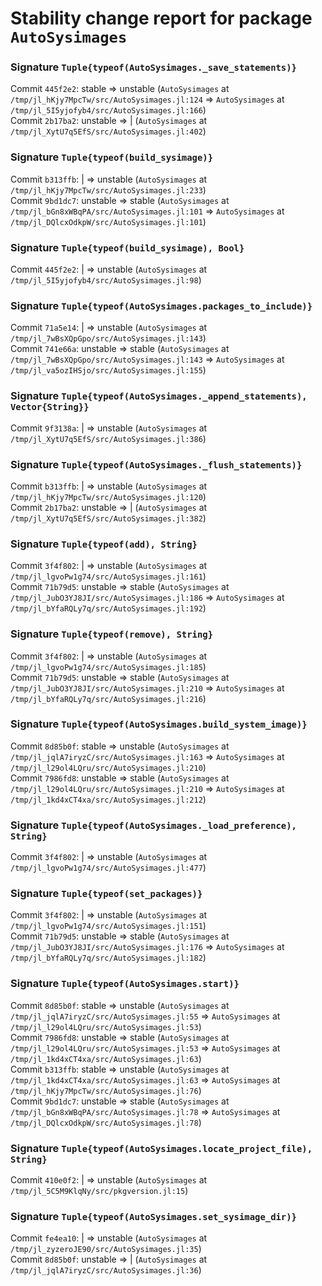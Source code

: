 # Stability change report for package `AutoSysimages`

### Signature `Tuple{typeof(AutoSysimages._save_statements)}`

Commit `445f2e2`: stable => unstable (`AutoSysimages` at `/tmp/jl_hKjy7MpcTw/src/AutoSysimages.jl:124` => `AutoSysimages` at `/tmp/jl_5I5yjofyb4/src/AutoSysimages.jl:166`)  
Commit `2b17ba2`: unstable => | (`AutoSysimages` at `/tmp/jl_XytU7q5EfS/src/AutoSysimages.jl:402`)  

### Signature `Tuple{typeof(build_sysimage)}`

Commit `b313ffb`: | => unstable (`AutoSysimages` at `/tmp/jl_hKjy7MpcTw/src/AutoSysimages.jl:233`)  
Commit `9bd1dc7`: unstable => stable (`AutoSysimages` at `/tmp/jl_bGn8xWBqPA/src/AutoSysimages.jl:101` => `AutoSysimages` at `/tmp/jl_DQlcxOdkpW/src/AutoSysimages.jl:101`)  

### Signature `Tuple{typeof(build_sysimage), Bool}`

Commit `445f2e2`: | => unstable (`AutoSysimages` at `/tmp/jl_5I5yjofyb4/src/AutoSysimages.jl:98`)  

### Signature `Tuple{typeof(AutoSysimages.packages_to_include)}`

Commit `71a5e14`: | => unstable (`AutoSysimages` at `/tmp/jl_7wBsXQpGpo/src/AutoSysimages.jl:143`)  
Commit `741e66a`: unstable => stable (`AutoSysimages` at `/tmp/jl_7wBsXQpGpo/src/AutoSysimages.jl:143` => `AutoSysimages` at `/tmp/jl_va5ozIHSjo/src/AutoSysimages.jl:155`)  

### Signature `Tuple{typeof(AutoSysimages._append_statements), Vector{String}}`

Commit `9f3138a`: | => unstable (`AutoSysimages` at `/tmp/jl_XytU7q5EfS/src/AutoSysimages.jl:386`)  

### Signature `Tuple{typeof(AutoSysimages._flush_statements)}`

Commit `b313ffb`: | => unstable (`AutoSysimages` at `/tmp/jl_hKjy7MpcTw/src/AutoSysimages.jl:120`)  
Commit `2b17ba2`: unstable => | (`AutoSysimages` at `/tmp/jl_XytU7q5EfS/src/AutoSysimages.jl:382`)  

### Signature `Tuple{typeof(add), String}`

Commit `3f4f802`: | => unstable (`AutoSysimages` at `/tmp/jl_lgvoPw1g74/src/AutoSysimages.jl:161`)  
Commit `71b79d5`: unstable => stable (`AutoSysimages` at `/tmp/jl_JubO3YJ8JI/src/AutoSysimages.jl:186` => `AutoSysimages` at `/tmp/jl_bYfaRQLy7q/src/AutoSysimages.jl:192`)  

### Signature `Tuple{typeof(remove), String}`

Commit `3f4f802`: | => unstable (`AutoSysimages` at `/tmp/jl_lgvoPw1g74/src/AutoSysimages.jl:185`)  
Commit `71b79d5`: unstable => stable (`AutoSysimages` at `/tmp/jl_JubO3YJ8JI/src/AutoSysimages.jl:210` => `AutoSysimages` at `/tmp/jl_bYfaRQLy7q/src/AutoSysimages.jl:216`)  

### Signature `Tuple{typeof(AutoSysimages.build_system_image)}`

Commit `8d85b0f`: stable => unstable (`AutoSysimages` at `/tmp/jl_jqlA7iryzC/src/AutoSysimages.jl:163` => `AutoSysimages` at `/tmp/jl_l29ol4LQru/src/AutoSysimages.jl:210`)  
Commit `7986fd8`: unstable => stable (`AutoSysimages` at `/tmp/jl_l29ol4LQru/src/AutoSysimages.jl:210` => `AutoSysimages` at `/tmp/jl_1kd4xCT4xa/src/AutoSysimages.jl:212`)  

### Signature `Tuple{typeof(AutoSysimages._load_preference), String}`

Commit `3f4f802`: | => unstable (`AutoSysimages` at `/tmp/jl_lgvoPw1g74/src/AutoSysimages.jl:477`)  

### Signature `Tuple{typeof(set_packages)}`

Commit `3f4f802`: | => unstable (`AutoSysimages` at `/tmp/jl_lgvoPw1g74/src/AutoSysimages.jl:151`)  
Commit `71b79d5`: unstable => stable (`AutoSysimages` at `/tmp/jl_JubO3YJ8JI/src/AutoSysimages.jl:176` => `AutoSysimages` at `/tmp/jl_bYfaRQLy7q/src/AutoSysimages.jl:182`)  

### Signature `Tuple{typeof(AutoSysimages.start)}`

Commit `8d85b0f`: stable => unstable (`AutoSysimages` at `/tmp/jl_jqlA7iryzC/src/AutoSysimages.jl:55` => `AutoSysimages` at `/tmp/jl_l29ol4LQru/src/AutoSysimages.jl:53`)  
Commit `7986fd8`: unstable => stable (`AutoSysimages` at `/tmp/jl_l29ol4LQru/src/AutoSysimages.jl:53` => `AutoSysimages` at `/tmp/jl_1kd4xCT4xa/src/AutoSysimages.jl:63`)  
Commit `b313ffb`: stable => unstable (`AutoSysimages` at `/tmp/jl_1kd4xCT4xa/src/AutoSysimages.jl:63` => `AutoSysimages` at `/tmp/jl_hKjy7MpcTw/src/AutoSysimages.jl:76`)  
Commit `9bd1dc7`: unstable => stable (`AutoSysimages` at `/tmp/jl_bGn8xWBqPA/src/AutoSysimages.jl:78` => `AutoSysimages` at `/tmp/jl_DQlcxOdkpW/src/AutoSysimages.jl:78`)  

### Signature `Tuple{typeof(AutoSysimages.locate_project_file), String}`

Commit `410e0f2`: | => unstable (`AutoSysimages` at `/tmp/jl_5C5M9KlqNy/src/pkgversion.jl:15`)  

### Signature `Tuple{typeof(AutoSysimages.set_sysimage_dir)}`

Commit `fe4ea10`: | => unstable (`AutoSysimages` at `/tmp/jl_zyzeroJE90/src/AutoSysimages.jl:35`)  
Commit `8d85b0f`: unstable => | (`AutoSysimages` at `/tmp/jl_jqlA7iryzC/src/AutoSysimages.jl:36`)  

